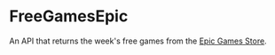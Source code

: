 # FreeGamesEpic

An API that returns the week's free games from the [Epic Games Store](https://store.epicgames.com/).
